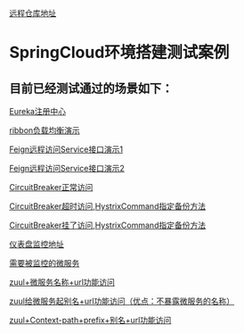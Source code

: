 [远程仓库地址](https://github.com/set-sail-feng/spring-cloud-example.git)

<h1>SpringCloud环境搭建测试案例</h1>

<h2>目前已经测试通过的场景如下：</h2>

[Eureka注册中心](http://localhost:5000/)

[ribbon负载均衡演示](http://localhost:4000/consumer/ribbon/get/employee)

[Feign远程访问Service接口演示1](http://localhost:7000/feign/consumer/get/employee)

[Feign远程访问Service接口演示2](http://localhost:7000/feign/consumer/search)

[CircuitBreaker正常访问](http://localhost:2020/provider/get/emp/with/circuit/breaker?signal=222)

[CircuitBreaker超时访问,HystrixCommand指定备份方法](http://localhost:2020/provider/get/emp/with/circuit/breaker?signal=超时)

[CircuitBreaker挂了访问,HystrixCommand指定备份方法](http://localhost:2020/provider/get/emp/with/circuit/breaker?signal=挂了)

[仪表盘监控地址](http://localhost:8000/hystrix)

[需要被监控的微服务](http://localhost:2020/actuator/hystrix.stream)

[zuul+微服务名称+url功能访问](http://localhost:9000/setsail-feign-consumer/feign/consumer/test/fallback?signal=222)

[zuul给微服务起别名+url功能访问（优点：不暴露微服务的名称）](http://localhost:9000/zuul-emp/feign/consumer/test/fallback?signal=222)  

[zuul+Context-path+prefix+别名+url功能访问](http://localhost:9000/love/oldboy/zuul-emp/feign/consumer/test/fallback?signal=222)     